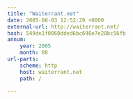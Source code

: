 ```yaml
---
title: "Waiterrant.net"
date: 2005-08-03 12:52:29 +0000
external-url: http://waiterrant.net/
hash: 549de1f0060dded6bc698e7e28bc56fb
annum:
    year: 2005
    month: 08
url-parts:
    scheme: http
    host: waiterrant.net
    path: /

---
```



